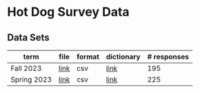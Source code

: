 # Hot Dog Survey Data

## Data Sets
| term | file | format | dictionary | # responses |
|------|------|--------|-|--|
| Fall 2023 | [link](DS-4002-fa22-survey-results.xlsx) | csv | [link](fall-22-data-dictionary.md) | 195 |
| Spring 2023 | [link](DS-4002-sp23-survey-results.csv) | csv | [link](spring-22-data-dictionary.md)| 225 |


